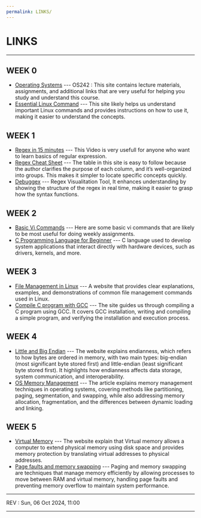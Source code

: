 ```yaml
---
permalink: LINKS/
---
```


# LINKS

<hr>

## WEEK 0
* [Operating Systems](https://os.vlsm.org) --- OS242 : This site contains lecture materials, assignments, and additional links that are very useful for helping you study and understand this course.
* [Essential Linux Command](https://www.hostinger.com/tutorials/linux-commands) --- This site likely helps us understand important Linux commands and provides instructions on how to use it, making it easier to understand the concepts.
## WEEK 1
* [Regex in 15 minutes](https://www.youtube.com/watch?v=bgBWp9EIlMM) --- This Video is very usefull for anyone who want to learn basics of regular expression.
* [Regex Cheat Sheet](https://www.rexegg.com/regex-quickstart.php) --- The table in this site is easy to follow because the author clarifies the purpose of each column, and it’s well-organized into groups. This makes it simpler to locate specific concepts quickly. 
* [Debuggex](https://www.debuggex.com/) --- Regex Visualitation Tool, It enhances understanding by showing the structure of the regex in real time, making it easier to grasp how the syntax functions.  
## WEEK 2
* [Basic Vi Commands](https://www.cs.colostate.edu/helpdocs/vi.html) --- Here are some basic vi commands that are likely to be most useful for doing weekly assignments.
* [C Programming Language for Beginner](https://www.javatpoint.com/c-programming-language-tutorial) --- C language used to develop system applications that interact directly with hardware devices, such as drivers, kernels, and more.
## WEEK 3
* [File Management in Linux](https://www.geeksforgeeks.org/file-management-in-linux/) --- A website that provides clear explanations, examples, and demonstrations of common file management commands used in Linux.
* [Compile C program with GCC](https://developerinsider.co/compile-c-program-with-gcc-compiler-on-bash-on-ubuntu-on-windows-10/) --- The site guides us through compiling a C program using GCC. It covers GCC installation, writing and compiling a simple program, and verifying the installation and execution process.
## WEEK 4
* [Little and Big Endian](https://www.geeksforgeeks.org/little-and-big-endian-mystery/) --- The website explains endianness, which refers to how bytes are ordered in memory, with two main types: big-endian (most significant byte stored first) and little-endian (least significant byte stored first). It highlights how endianness affects data storage, system communication, and interoperability.
* [OS Memory Management](https://www.guru99.com/os-memory-management.html) --- The article explains memory management techniques in operating systems, covering methods like partitioning, paging, segmentation, and swapping, while also addressing memory allocation, fragmentation, and the differences between dynamic loading and linking.
## WEEK 5
* [Virtual Memory](https://www.tutorialspoint.com/operating_system/os_virtual_memory.htm) --- The website explain that Virtual memory allows a computer to extend physical memory using disk space and provides memory protection by translating virtual addresses to physical addresses.
* [Page faults and memory swapping](https://www.site24x7.com/learn/linux/page-faults-memory-swapping.html) --- Paging and memory swapping are techniques that manage memory efficiently by allowing processes to move between RAM and virtual memory, handling page faults and preventing memory overflow to maintain system performance.

<hr>
REV : Sun, 06 Oct 2024, 11:00
<hr> 
